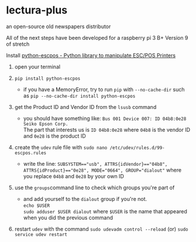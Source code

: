 # lectura-plus
an open-source old newspapers distributor 

All of the next steps have been developed for a raspberry pi 3 B+ Version 9 of stretch

Install [python-escpos - Python library to manipulate ESC/POS Printers](https://python-escpos.readthedocs.io/en/latest/user/installation.html)
  
1. open your terminal
  
2. `pip install python-escpos`
    - if you have a MemoryError, try to run `pip` with `--no-cache-dir` such as `pip --no-cache-dir install python-escpos`

3. get the Product ID and Vendor ID from the `lsusb` command
    - you should have something like: `Bus 001 Device 007: ID 04b8:0e28 Seiko Epson Corp.` <br>
      The part that interests us is `ID 04b8:0e28` where `04b8` is the vendor ID and `0e28` is the product ID
    
4. create the `udev` rule file with `sudo nano /etc/udev/rules.d/99-escpos.rules` 

    - write the line: `SUBSYSTEM=="usb", ATTRS{idVendor}=="04b8", ATTRS{idProduct}=="0e28", MODE="0664", GROUP="dialout"` where you replace `04b8` and `0e28` by your own ID
    
5. use the `groups`command line to check which groups you're part of
    - and add yourself to the `dialout` group if you're not. <br>
      `echo $USER` <br>
      `sudo adduser $USER dialout` where `$USER` is the name that appeared when you did the previous command
      
6. restart `udev` with the command `sudo udevadm control --reload` (or) `sudo service udev restart`
